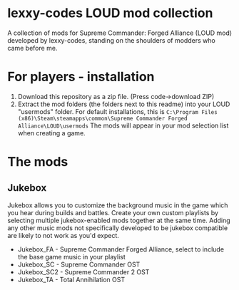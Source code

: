 # lexxy-codes LOUD mod collection
A collection of mods for Supreme Commander: Forged Alliance (LOUD mod) developed by lexxy-codes, standing on the shoulders of modders who came before me.

# For players - installation
1. Download this repository as a zip file. (Press code->download ZIP)
2. Extract the mod folders (the folders next to this readme) into your LOUD "usermods" folder. For default installations, this is `C:\Program Files (x86)\Steam\steamapps\common\Supreme Commander Forged Alliance\LOUD\usermods`
The mods will appear in your mod selection list when creating a game.

# The mods
## Jukebox
Jukebox allows you to customize the background music in the game which you hear during builds and battles. Create your own custom playlists by selecting multiple jukebox-enabled mods together at the same time. Adding any other music mods not specifically developed to be jukebox compatible are likely to not work as you'd expect.
- Jukebox_FA    - Supreme Commander Forged Alliance, select to include the base game music in your playlist
- Jukebox_SC    - Supreme Commander OST
- Jukebox_SC2   - Supreme Commander 2 OST
- Jukebox_TA    - Total Annihilation OST